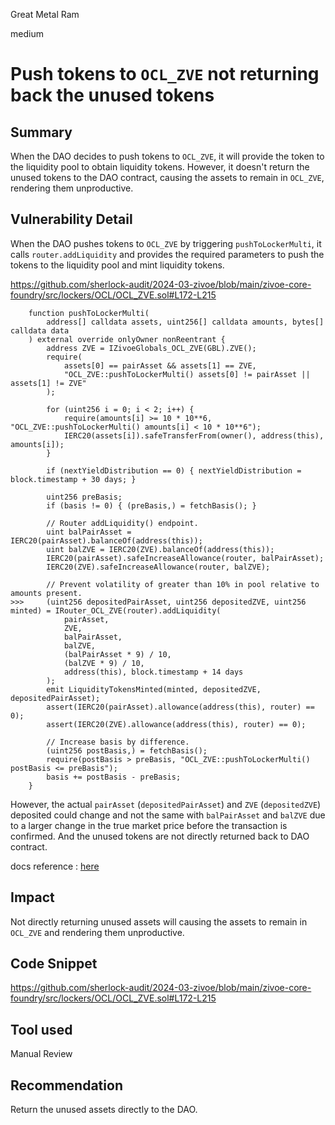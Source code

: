 Great Metal Ram

medium

# Push tokens to `OCL_ZVE` not returning back the unused tokens

## Summary

When the DAO decides to push tokens to `OCL_ZVE`, it will provide the token to the liquidity pool to obtain liquidity tokens. However, it doesn't return the unused tokens to the DAO contract, causing the assets to remain in `OCL_ZVE`, rendering them unproductive.

## Vulnerability Detail

When the DAO pushes tokens to `OCL_ZVE` by triggering `pushToLockerMulti`, it calls `router.addLiquidity` and provides the required parameters to push the tokens to the liquidity pool and mint liquidity tokens.

https://github.com/sherlock-audit/2024-03-zivoe/blob/main/zivoe-core-foundry/src/lockers/OCL/OCL_ZVE.sol#L172-L215

```solidity
    function pushToLockerMulti(
        address[] calldata assets, uint256[] calldata amounts, bytes[] calldata data
    ) external override onlyOwner nonReentrant {
        address ZVE = IZivoeGlobals_OCL_ZVE(GBL).ZVE();
        require(
            assets[0] == pairAsset && assets[1] == ZVE,
            "OCL_ZVE::pushToLockerMulti() assets[0] != pairAsset || assets[1] != ZVE"
        );

        for (uint256 i = 0; i < 2; i++) {
            require(amounts[i] >= 10 * 10**6, "OCL_ZVE::pushToLockerMulti() amounts[i] < 10 * 10**6");
            IERC20(assets[i]).safeTransferFrom(owner(), address(this), amounts[i]);
        }

        if (nextYieldDistribution == 0) { nextYieldDistribution = block.timestamp + 30 days; }

        uint256 preBasis;
        if (basis != 0) { (preBasis,) = fetchBasis(); }

        // Router addLiquidity() endpoint.
        uint balPairAsset = IERC20(pairAsset).balanceOf(address(this));
        uint balZVE = IERC20(ZVE).balanceOf(address(this));
        IERC20(pairAsset).safeIncreaseAllowance(router, balPairAsset);
        IERC20(ZVE).safeIncreaseAllowance(router, balZVE);

        // Prevent volatility of greater than 10% in pool relative to amounts present.
>>>     (uint256 depositedPairAsset, uint256 depositedZVE, uint256 minted) = IRouter_OCL_ZVE(router).addLiquidity(
            pairAsset, 
            ZVE, 
            balPairAsset,
            balZVE, 
            (balPairAsset * 9) / 10,
            (balZVE * 9) / 10, 
            address(this), block.timestamp + 14 days
        );
        emit LiquidityTokensMinted(minted, depositedZVE, depositedPairAsset);
        assert(IERC20(pairAsset).allowance(address(this), router) == 0);
        assert(IERC20(ZVE).allowance(address(this), router) == 0);

        // Increase basis by difference.
        (uint256 postBasis,) = fetchBasis();
        require(postBasis > preBasis, "OCL_ZVE::pushToLockerMulti() postBasis <= preBasis");
        basis += postBasis - preBasis;
    }
```

However, the actual `pairAsset` (`depositedPairAsset`) and `ZVE`  (`depositedZVE`) deposited could change and not the same with `balPairAsset` and `balZVE` due to a larger change in the true market price before the transaction is confirmed. And the unused tokens are not directly returned back to DAO contract.

docs reference : [here](https://docs.uniswap.org/contracts/v2/guides/smart-contract-integration/providing-liquidity)

## Impact

Not directly returning unused assets will causing the assets to remain in `OCL_ZVE` and rendering them unproductive.

## Code Snippet

https://github.com/sherlock-audit/2024-03-zivoe/blob/main/zivoe-core-foundry/src/lockers/OCL/OCL_ZVE.sol#L172-L215

## Tool used

Manual Review

## Recommendation

Return the unused assets directly to the DAO.
